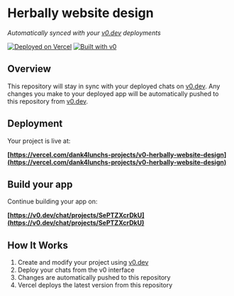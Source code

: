 # Herbally website design

*Automatically synced with your [v0.dev](https://v0.dev) deployments*

[![Deployed on Vercel](https://img.shields.io/badge/Deployed%20on-Vercel-black?style=for-the-badge&logo=vercel)](https://vercel.com/dank4lunchs-projects/v0-herbally-website-design)
[![Built with v0](https://img.shields.io/badge/Built%20with-v0.dev-black?style=for-the-badge)](https://v0.dev/chat/projects/SePTZXcrDkU)

## Overview

This repository will stay in sync with your deployed chats on [v0.dev](https://v0.dev).
Any changes you make to your deployed app will be automatically pushed to this repository from [v0.dev](https://v0.dev).

## Deployment

Your project is live at:

**[https://vercel.com/dank4lunchs-projects/v0-herbally-website-design](https://vercel.com/dank4lunchs-projects/v0-herbally-website-design)**

## Build your app

Continue building your app on:

**[https://v0.dev/chat/projects/SePTZXcrDkU](https://v0.dev/chat/projects/SePTZXcrDkU)**

## How It Works

1. Create and modify your project using [v0.dev](https://v0.dev)
2. Deploy your chats from the v0 interface
3. Changes are automatically pushed to this repository
4. Vercel deploys the latest version from this repository
